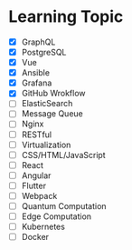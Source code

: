 # Learning Topic

- [x] GraphQL
- [x] PostgreSQL
- [x] Vue
- [x] Ansible
- [x] Grafana
- [x] GitHub Wrokflow
- [ ] ElasticSearch
- [ ] Message Queue
- [ ] Nginx
- [ ] RESTful
- [ ] Virtualization
- [ ] CSS/HTML/JavaScript
- [ ] React
- [ ] Angular
- [ ] Flutter
- [ ] Webpack
- [ ] Quantum Computation
- [ ] Edge Computation
- [ ] Kubernetes
- [ ] Docker

